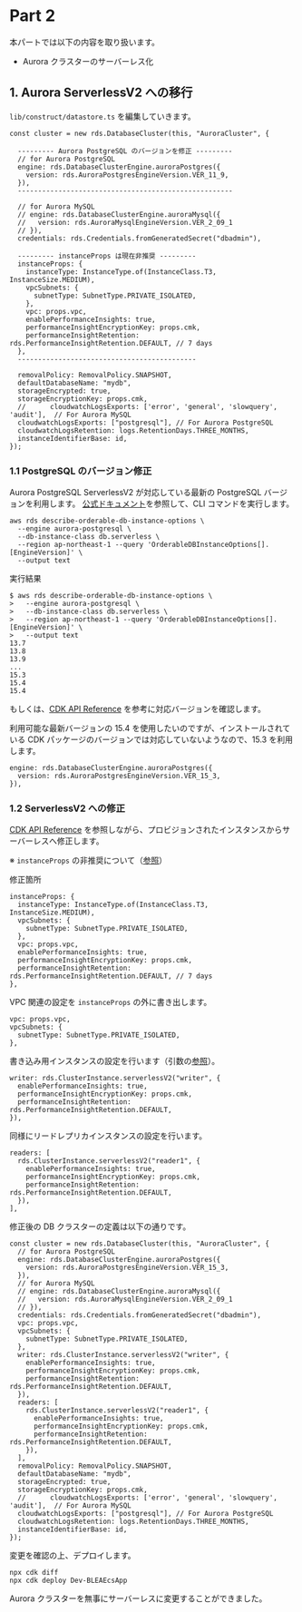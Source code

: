 # Part 2
本パートでは以下の内容を取り扱います。
- Aurora クラスターのサーバーレス化

## 1. Aurora ServerlessV2 への移行
`lib/construct/datastore.ts` を編集していきます。

```
const cluster = new rds.DatabaseCluster(this, "AuroraCluster", {

  --------- Aurora PostgreSQL のバージョンを修正 ---------
  // for Aurora PostgreSQL
  engine: rds.DatabaseClusterEngine.auroraPostgres({
    version: rds.AuroraPostgresEngineVersion.VER_11_9,
  }),
  -----------------------------------------------------

  // for Aurora MySQL
  // engine: rds.DatabaseClusterEngine.auroraMysql({
  //   version: rds.AuroraMysqlEngineVersion.VER_2_09_1
  // }),
  credentials: rds.Credentials.fromGeneratedSecret("dbadmin"),

  --------- instanceProps は現在非推奨 ---------
  instanceProps: {
    instanceType: InstanceType.of(InstanceClass.T3, InstanceSize.MEDIUM),
    vpcSubnets: {
      subnetType: SubnetType.PRIVATE_ISOLATED,
    },
    vpc: props.vpc,
    enablePerformanceInsights: true,
    performanceInsightEncryptionKey: props.cmk,
    performanceInsightRetention: rds.PerformanceInsightRetention.DEFAULT, // 7 days
  },
  --------------------------------------------

  removalPolicy: RemovalPolicy.SNAPSHOT,
  defaultDatabaseName: "mydb",
  storageEncrypted: true,
  storageEncryptionKey: props.cmk,
  //      cloudwatchLogsExports: ['error', 'general', 'slowquery', 'audit'],  // For Aurora MySQL
  cloudwatchLogsExports: ["postgresql"], // For Aurora PostgreSQL
  cloudwatchLogsRetention: logs.RetentionDays.THREE_MONTHS,
  instanceIdentifierBase: id,
});
```

### 1.1 PostgreSQL のバージョン修正
Aurora PostgreSQL ServerlessV2 が対応している最新の PostgreSQL バージョンを利用します。
[公式ドキュメント](https://docs.aws.amazon.com/ja_jp/AmazonRDS/latest/AuroraUserGuide/aurora-serverless-v2.requirements.html#aurora-serverless-v2-Availability)を参照して、CLI コマンドを実行します。
```
aws rds describe-orderable-db-instance-options \
  --engine aurora-postgresql \
  --db-instance-class db.serverless \
  --region ap-northeast-1 --query 'OrderableDBInstanceOptions[].[EngineVersion]' \
  --output text
```

実行結果
```
$ aws rds describe-orderable-db-instance-options \
>   --engine aurora-postgresql \
>   --db-instance-class db.serverless \
>   --region ap-northeast-1 --query 'OrderableDBInstanceOptions[].[EngineVersion]' \
>   --output text
13.7
13.8
13.9
...
15.3
15.4
15.4
```

もしくは、[CDK API Reference](https://docs.aws.amazon.com/cdk/api/v2/docs/aws-cdk-lib.aws_rds.PostgresEngineVersion.html) を参考に対応バージョンを確認します。

利用可能な最新バージョンの 15.4 を使用したいのですが、インストールされている CDK パッケージのバージョンでは対応していないようなので、15.3 を利用します。
```
engine: rds.DatabaseClusterEngine.auroraPostgres({
  version: rds.AuroraPostgresEngineVersion.VER_15_3,
}),
```

### 1.2 ServerlessV2 への修正
[CDK API Reference](https://docs.aws.amazon.com/cdk/api/v2/docs/aws-cdk-lib.aws_rds.DatabaseCluster.html) を参照しながら、プロビジョンされたインスタンスからサーバーレスへ修正します。

※ `instanceProps` の非推奨について（[参照](https://dev.classmethod.jp/articles/aws-cdk-aurora-serverless-v2/)）

修正箇所
```
instanceProps: {
  instanceType: InstanceType.of(InstanceClass.T3, InstanceSize.MEDIUM),
  vpcSubnets: {
    subnetType: SubnetType.PRIVATE_ISOLATED,
  },
  vpc: props.vpc,
  enablePerformanceInsights: true,
  performanceInsightEncryptionKey: props.cmk,
  performanceInsightRetention: rds.PerformanceInsightRetention.DEFAULT, // 7 days
},
```

VPC 関連の設定を `instanceProps` の外に書き出します。
```
vpc: props.vpc,
vpcSubnets: {
  subnetType: SubnetType.PRIVATE_ISOLATED,
},
```

書き込み用インスタンスの設定を行います（引数の[参照](https://docs.aws.amazon.com/cdk/api/v2/docs/aws-cdk-lib.aws_rds.ServerlessV2ClusterInstanceProps.html)）。
```
writer: rds.ClusterInstance.serverlessV2("writer", {
  enablePerformanceInsights: true,
  performanceInsightEncryptionKey: props.cmk,
  performanceInsightRetention: rds.PerformanceInsightRetention.DEFAULT,
}),
```

同様にリードレプリカインスタンスの設定を行います。
```
readers: [
  rds.ClusterInstance.serverlessV2("reader1", {
    enablePerformanceInsights: true,
    performanceInsightEncryptionKey: props.cmk,
    performanceInsightRetention: rds.PerformanceInsightRetention.DEFAULT,
  }),
],
```

修正後の DB クラスターの定義は以下の通りです。
```
const cluster = new rds.DatabaseCluster(this, "AuroraCluster", {
  // for Aurora PostgreSQL
  engine: rds.DatabaseClusterEngine.auroraPostgres({
    version: rds.AuroraPostgresEngineVersion.VER_15_3,
  }),
  // for Aurora MySQL
  // engine: rds.DatabaseClusterEngine.auroraMysql({
  //   version: rds.AuroraMysqlEngineVersion.VER_2_09_1
  // }),
  credentials: rds.Credentials.fromGeneratedSecret("dbadmin"),
  vpc: props.vpc,
  vpcSubnets: {
    subnetType: SubnetType.PRIVATE_ISOLATED,
  },
  writer: rds.ClusterInstance.serverlessV2("writer", {
    enablePerformanceInsights: true,
    performanceInsightEncryptionKey: props.cmk,
    performanceInsightRetention: rds.PerformanceInsightRetention.DEFAULT,
  }),
  readers: [
    rds.ClusterInstance.serverlessV2("reader1", {
      enablePerformanceInsights: true,
      performanceInsightEncryptionKey: props.cmk,
      performanceInsightRetention: rds.PerformanceInsightRetention.DEFAULT,
    }),
  ],
  removalPolicy: RemovalPolicy.SNAPSHOT,
  defaultDatabaseName: "mydb",
  storageEncrypted: true,
  storageEncryptionKey: props.cmk,
  //      cloudwatchLogsExports: ['error', 'general', 'slowquery', 'audit'],  // For Aurora MySQL
  cloudwatchLogsExports: ["postgresql"], // For Aurora PostgreSQL
  cloudwatchLogsRetention: logs.RetentionDays.THREE_MONTHS,
  instanceIdentifierBase: id,
});
```

変更を確認の上、デプロイします。
```
npx cdk diff
npx cdk deploy Dev-BLEAEcsApp
```

Aurora クラスターを無事にサーバーレスに変更することができました。
